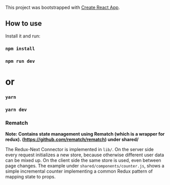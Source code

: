 This project was bootstrapped with [Create React App](https://github.com/facebook/create-react-app).

## How to use
Install it and run:

### `npm install`
### `npm run dev`

# or

### `yarn`
### `yarn dev`

### Rematch

**Note: Contains state management using Rematch (which is a wrapper for redux). (https://github.com/rematch/rematch) under shared/**

The Redux-Next Connector is implemented in `lib/`.
On the server side every request initializes a new store, because otherwise different user data can be mixed up. On the client side the same store is used, even between page changes.
The example under `shared/components/counter.js`, shows a simple incremental counter implementing a common Redux pattern of mapping state to props.